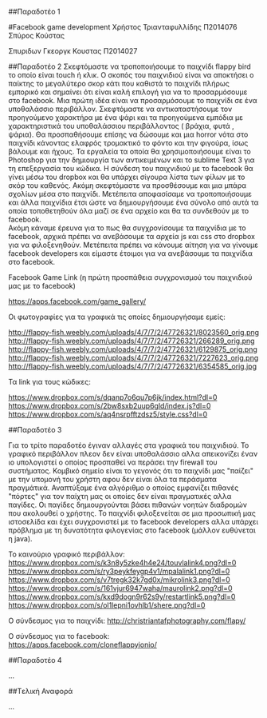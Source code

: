 ##Παραδοτέο 1

#Facebook game development
Χρήστος Τριανταφυλλίδης
Π2014076
Σπύρος Κούστας

Σπυριδων Γκεοργκ Κουστας
Π2014027

##Παραδοτέο 2
Σκεφτόμαστε να τροποποιήσουμε το παιχνίδι flappy bird  το οποίο είναι touch ή κλικ. Ο σκοπός του παιχνιδιού είναι να αποκτήσει ο παίκτης το μεγαλύτερο σκορ κάτι που καθιστά το παιχνίδι πλήρως εμπορικό και σημαίνει ότι είναι καλή επιλογή για να τo προσαρμόσουμε στο facebook.
Mια πρώτη ιδέα είναι να προσαρμόσουμε το παιχνίδι σε ένα υποθαλάσσιο περιβάλλον. Σκεφτόμαστε  να αντικαταστήσουμε τον προηγούμενο χαρακτήρα με ένα ψάρι και τα προηγούμενα εμπόδια με χαρακτηριστικά του υποθαλάσσιου περιβάλλοντος ( βράχια, φυτά , ψάρια). 
Θα προσπαθήσουμε επίσης να δώσουμε και μια horror νότα στο παιχνίδι κάνοντας ελαφρός τρομακτικό το φόντο και την φιγούρα, ίσως βάλουμε και ήχους.
Τα εργαλεία τα οποία θα χρησιμοποιήσουμε είναι το Photoshop για την δημιουργία των αντικειμένων και το sublime Text 3 για τη επεξεργασία του κώδικα. 
Η σύνδεση του παιχνιδιού  με το facebook θα γίνει μέσω του dropbox και θα υπάρχει σίγουρα λίστα των φίλων με το σκόρ του καθενός. Ακόμη σκεφτόμαστε να προσθέσουμε και μια μπάρα  σχολίων μέσα στο παιχνίδι. 
Μετέπειτα αποφασίσαμε να τροποποιήσουμε και άλλα παιχνίδια έτσι ώστε να δημιουργήσουμε ένα σύνολο από αυτά τα οποία τοποθετηθούν όλα μαζί σε ένα αρχείο και θα τα συνδεθούν με το facebook.   
Ακόμη κάναμε έρευνα για το πως θα συγχρονίσουμε τα παιχνίδια με το facebook, αρχικά πρέπει να ανεβάσουμε τα αρχεία js και css στο dropbox για να φιλοξενηθούν. 
Μετέπειτα πρέπει να κάνουμε αίτηση για να γίνουμε facebook developers και είμαστε έτοιμοι για να ανεβάσουμε τα παιχνίδια στο facebook.

Facebook Game Link (η πρώτη προσπάθεια συγχρονισμού του παιχνιδιού μας με το facebook)

https://apps.facebook.com/game_gallery/

Οι φωτογραφίες για τα γραφικά τις οποίες δημιουργήσαμε εμείς:

http://flappy-fish.weebly.com/uploads/4/7/7/2/47726321/8023560_orig.png
http://flappy-fish.weebly.com/uploads/4/7/7/2/47726321/266289_orig.png
http://flappy-fish.weebly.com/uploads/4/7/7/2/47726321/6129875_orig.png
http://flappy-fish.weebly.com/uploads/4/7/7/2/47726321/7227623_orig.png
http://flappy-fish.weebly.com/uploads/4/7/7/2/47726321/6354585_orig.jpg

Τα link για τους κώδικες:

https://www.dropbox.com/s/dqanp7o6qu7p6jk/index.html?dl=0
https://www.dropbox.com/s/2bw8sxb2uup6gld/index.js?dl=0
https://www.dropbox.com/s/aq4nsrpfftzdsz5/style.css?dl=0


##Παραδοτέο 3

Για το τρίτο παραδοτέο έγιναν αλλαγές στα γραφικά του παιχνιδιού. Το γραφικό περιβάλλον πλεον δεν είναι υποθαλάσσιο αλλα απεικονίζει
έναν ιο υπολογιστεί ο οποίος προσπαθεί να περάσει την firewall του συστήματος. Κομβικό σημείο είναι το γεγονός ότι το παιχνίδι μας
"παίζει" με την υπομονή του χρήστη αφου δεν είναι όλα τα περάσματα πραγμάτικά. Αναπτύξαμε ένα αλγόριθμο ο οποίος εμφανίζει πιθανές "πόρτες" για τον παίχτη μας οι οποίες δεν είναι πραγματικές αλλα παγίδες. Οι παγίδες δημιουργούνται βάσει πιθανών νοητών διαδρομών που ακολουθεί ο χρήστης. Το παιχνίδι φιλοξενείται σε μια προσωπική μας ιστοσελίδα και έχει συγχρονιστεί με το facebook developers αλλα υπάρχει πρόβλημα με τη δυνατότητα φιλογενίας στο facebook (μάλλον ευθύνεται η java).

Το καινούριο γραφικό περιβάλλον:
https://www.dropbox.com/s/k3n8y5zke4h4e24/touvlalink4.png?dl=0
https://www.dropbox.com/s/ry3peykfeygp4v1/mpalalink1.png?dl=0
https://www.dropbox.com/s/v7tregk32k7gd0x/mikrolink3.png?dl=0
https://www.dropbox.com/s/161vjur6947waha/maurolink2.png?dl=0
https://www.dropbox.com/s/kxd9dogn9r62s9y/restartlink5.png?dl=0
https://www.dropbox.com/s/ol1lepni1ovhlb1/shere.png?dl=0

Ο σύνδεσμος για το παιχνίδι:
http://christriantafphotography.com/flapy/

Ο σύνδεσμος για το facebook:
https://apps.facebook.com/cloneflappyionio/

##Παραδοτέο 4

...

##Tελική Αναφορά

...
